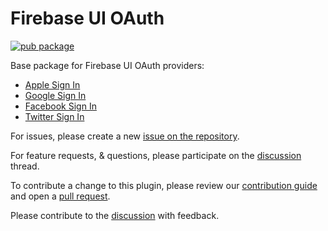 # Firebase UI OAuth

[![pub package](https://img.shields.io/pub/v/firebase_ui_oauth.svg)](https://pub.dev/packages/firebase_ui_oauth)

Base package for Firebase UI OAuth providers:

- [Apple Sign In](https://pub.dev/packages/firebase_ui_oauth_apple)
- [Google Sign In](https://pub.dev/packages/firebase_ui_oauth_google)
- [Facebook Sign In](https://pub.dev/packages/firebase_ui_oauth_facebook)
- [Twitter Sign In](https://pub.dev/packages/firebase_ui_oauth_twitter)

For issues, please create a new [issue on the repository](https://github.com/firebase/FirebaseUI-Flutter/issues).

For feature requests, & questions, please participate on the [discussion](https://github.com/firebase/FirebaseUI-Flutter/discussions/6978) thread.

To contribute a change to this plugin, please review our [contribution guide](https://github.com/firebase/FirebaseUI-Flutter/blob/master/CONTRIBUTING.md) and open a [pull request](https://github.com/firebase/FirebaseUI-Flutter/pulls).

Please contribute to the [discussion](https://github.com/firebase/FirebaseUI-Flutter/discussions/6978) with feedback.
